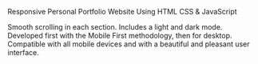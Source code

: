 Responsive Personal Portfolio Website Using HTML CSS & JavaScript

Smooth scrolling in each section.
Includes a light and dark mode.
Developed first with the Mobile First methodology, then for desktop.
Compatible with all mobile devices and with a beautiful and pleasant user interface.

